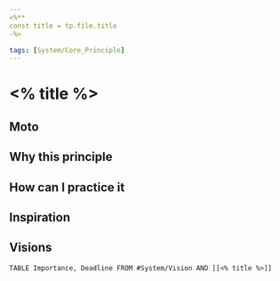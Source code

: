 ```yaml
---
<%**
const title = tp.file.title
-%>

tags: [System/Core_Principle]
---
```


# <% title %>


## Moto


## Why this principle


## How can I practice it


## Inspiration


## Visions

```dataview
TABLE Importance, Deadline FROM #System/Vision AND [[<% title %>]]
```